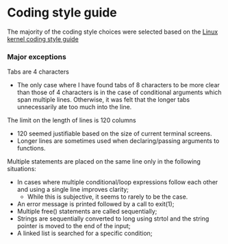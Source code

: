 # Coding style guide

The majority of the coding style choices were selected based on the [Linux kernel coding style
guide](https://www.kernel.org/doc/Documentation/CodingStyle)

### Major exceptions

Tabs are 4 characters
- The only case where I have found tabs of 8 characters to be more clear than those of 4 characters is in the case of
conditional arguments which span multiple lines. Otherwise, it was felt that the longer tabs unnecessarily ate too much
into the line.

The limit on the length of lines is 120 columns
- 120 seemed justifiable based on the size of current terminal screens.
- Longer lines are sometimes used when declaring/passing arguments to functions.


Multiple statements are placed on the same line only in the following situations:
- In cases where multiple conditional/loop expressions follow each other and using a single line improves clarity;
  - While this is subjective, it seems to rarely to be the case.
- An error message is printed followed by a call to exit(1);
- Multiple free() statements are called sequentially;
- Strings are sequentially converted to long using strtol and the string pointer is moved to the end of the input;
- A linked list is searched for a specific condition;
